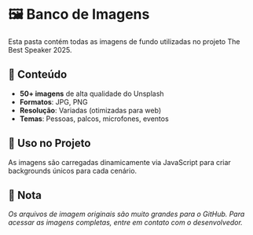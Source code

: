 # 🖼️ Banco de Imagens

Esta pasta contém todas as imagens de fundo utilizadas no projeto The Best Speaker 2025.

## 📁 Conteúdo

- **50+ imagens** de alta qualidade do Unsplash
- **Formatos**: JPG, PNG
- **Resolução**: Variadas (otimizadas para web)
- **Temas**: Pessoas, palcos, microfones, eventos

## 🎨 Uso no Projeto

As imagens são carregadas dinamicamente via JavaScript para criar backgrounds únicos para cada cenário.

## 📝 Nota

*Os arquivos de imagem originais são muito grandes para o GitHub. Para acessar as imagens completas, entre em contato com o desenvolvedor.*

